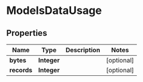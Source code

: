 

# ModelsDataUsage


## Properties

| Name | Type | Description | Notes |
|------------ | ------------- | ------------- | -------------|
|**bytes** | **Integer** |  |  [optional] |
|**records** | **Integer** |  |  [optional] |



